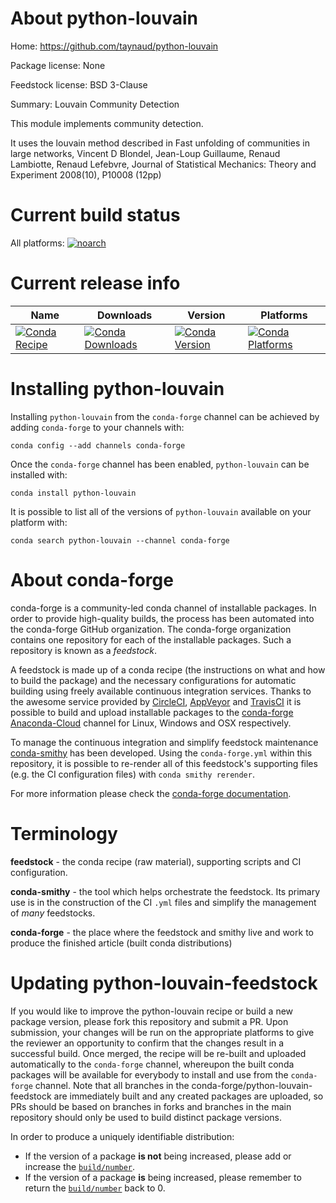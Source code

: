 About python-louvain
====================

Home: https://github.com/taynaud/python-louvain

Package license: None

Feedstock license: BSD 3-Clause

Summary: Louvain Community Detection

This module implements community detection.

It uses the louvain method described in Fast unfolding of communities in
large networks, Vincent D Blondel, Jean-Loup Guillaume, Renaud Lambiotte,
Renaud Lefebvre, Journal of Statistical Mechanics: Theory and Experiment
2008(10), P10008 (12pp)


Current build status
====================

All platforms:
[![noarch](https://img.shields.io/circleci/project/github/conda-forge/python-louvain-feedstock/master.svg?label=noarch)](https://circleci.com/gh/conda-forge/python-louvain-feedstock)

Current release info
====================

| Name | Downloads | Version | Platforms |
| --- | --- | --- | --- |
| [![Conda Recipe](https://img.shields.io/badge/recipe-python--louvain-green.svg)](https://anaconda.org/conda-forge/python-louvain) | [![Conda Downloads](https://img.shields.io/conda/dn/conda-forge/python-louvain.svg)](https://anaconda.org/conda-forge/python-louvain) | [![Conda Version](https://img.shields.io/conda/vn/conda-forge/python-louvain.svg)](https://anaconda.org/conda-forge/python-louvain) | [![Conda Platforms](https://img.shields.io/conda/pn/conda-forge/python-louvain.svg)](https://anaconda.org/conda-forge/python-louvain) |

Installing python-louvain
=========================

Installing `python-louvain` from the `conda-forge` channel can be achieved by adding `conda-forge` to your channels with:

```
conda config --add channels conda-forge
```

Once the `conda-forge` channel has been enabled, `python-louvain` can be installed with:

```
conda install python-louvain
```

It is possible to list all of the versions of `python-louvain` available on your platform with:

```
conda search python-louvain --channel conda-forge
```


About conda-forge
=================

conda-forge is a community-led conda channel of installable packages.
In order to provide high-quality builds, the process has been automated into the
conda-forge GitHub organization. The conda-forge organization contains one repository
for each of the installable packages. Such a repository is known as a *feedstock*.

A feedstock is made up of a conda recipe (the instructions on what and how to build
the package) and the necessary configurations for automatic building using freely
available continuous integration services. Thanks to the awesome service provided by
[CircleCI](https://circleci.com/), [AppVeyor](http://www.appveyor.com/)
and [TravisCI](https://travis-ci.org/) it is possible to build and upload installable
packages to the [conda-forge](https://anaconda.org/conda-forge)
[Anaconda-Cloud](http://docs.anaconda.org/) channel for Linux, Windows and OSX respectively.

To manage the continuous integration and simplify feedstock maintenance
[conda-smithy](http://github.com/conda-forge/conda-smithy) has been developed.
Using the ``conda-forge.yml`` within this repository, it is possible to re-render all of
this feedstock's supporting files (e.g. the CI configuration files) with ``conda smithy rerender``.

For more information please check the [conda-forge documentation](https://conda-forge.org/docs/).

Terminology
===========

**feedstock** - the conda recipe (raw material), supporting scripts and CI configuration.

**conda-smithy** - the tool which helps orchestrate the feedstock.
                   Its primary use is in the construction of the CI ``.yml`` files
                   and simplify the management of *many* feedstocks.

**conda-forge** - the place where the feedstock and smithy live and work to
                  produce the finished article (built conda distributions)


Updating python-louvain-feedstock
=================================

If you would like to improve the python-louvain recipe or build a new
package version, please fork this repository and submit a PR. Upon submission,
your changes will be run on the appropriate platforms to give the reviewer an
opportunity to confirm that the changes result in a successful build. Once
merged, the recipe will be re-built and uploaded automatically to the
`conda-forge` channel, whereupon the built conda packages will be available for
everybody to install and use from the `conda-forge` channel.
Note that all branches in the conda-forge/python-louvain-feedstock are
immediately built and any created packages are uploaded, so PRs should be based
on branches in forks and branches in the main repository should only be used to
build distinct package versions.

In order to produce a uniquely identifiable distribution:
 * If the version of a package **is not** being increased, please add or increase
   the [``build/number``](http://conda.pydata.org/docs/building/meta-yaml.html#build-number-and-string).
 * If the version of a package **is** being increased, please remember to return
   the [``build/number``](http://conda.pydata.org/docs/building/meta-yaml.html#build-number-and-string)
   back to 0.